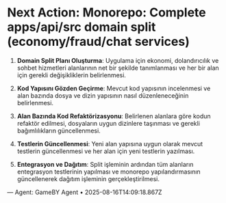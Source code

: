 # Next Action: Monorepo: Complete apps/api/src domain split (economy/fraud/chat services)

1. **Domain Split Planı Oluşturma**: Uygulama için ekonomi, dolandırıcılık ve sohbet hizmetleri alanlarının net bir şekilde tanımlanması ve her bir alan için gerekli değişikliklerin belirlenmesi.

2. **Kod Yapısını Gözden Geçirme**: Mevcut kod yapısının incelenmesi ve alan bazında dosya ve dizin yapısının nasıl düzenleneceğinin belirlenmesi.

3. **Alan Bazında Kod Refaktörizasyonu**: Belirlenen alanlara göre kodun refaktör edilmesi, dosyaların uygun dizinlere taşınması ve gerekli bağımlılıkların güncellenmesi.

4. **Testlerin Güncellenmesi**: Yeni alan yapısına uygun olarak mevcut testlerin güncellenmesi ve her alan için yeni testlerin yazılması.

5. **Entegrasyon ve Dağıtım**: Split işleminin ardından tüm alanların entegrasyon testlerinin yapılması ve monorepo yapılandırmasının güncellenerek dağıtım işleminin gerçekleştirilmesi.

— Agent: GameBY Agent • 2025-08-16T14:09:18.867Z
